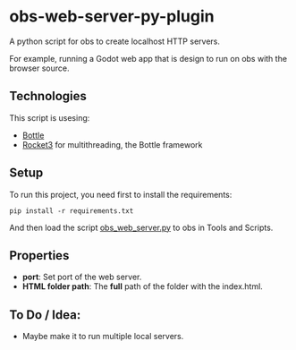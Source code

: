 # obs-web-server-py-plugin
A python script for obs to create localhost HTTP servers.

For example, running a Godot web app that is design to run on obs with the browser source.


## Technologies
This script is usesing:

* [Bottle](http://bottlepy.org/docs/dev/)
* [Rocket3](https://github.com/web2py/rocket3) for multithreading, the Bottle framework

## Setup
To run this project, you need first to install the requirements:

```
pip install -r requirements.txt
```

And then load the script [obs_web_server.py](https://github.com/web2py/rocket3) to obs in Tools and Scripts.


## Properties
* **port**: Set port of the web server.
* **HTML folder path**: The **full** path of the folder with the index.html.


## To Do / Idea:
* Maybe make it to run multiple local servers.